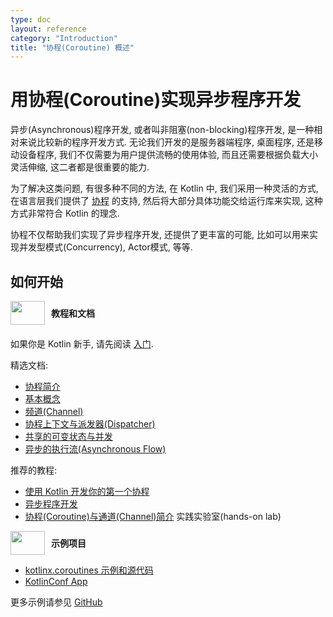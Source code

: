 ```yaml
---
type: doc
layout: reference
category: "Introduction"
title: "协程(Coroutine) 概述"
---
```


# 用协程(Coroutine)实现异步程序开发

异步(Asynchronous)程序开发, 或者叫非阻塞(non-blocking)程序开发, 是一种相对来说比较新的程序开发方式.
无论我们开发的是服务器端程序, 桌面程序, 还是移动设备程序, 我们不仅需要为用户提供流畅的使用体验, 而且还需要根据负载大小灵活伸缩, 这二者都是很重要的能力.

为了解决这类问题, 有很多种不同的方法, 在 Kotlin 中, 我们采用一种灵活的方式, 在语言层我们提供了 [协程](https://en.wikipedia.org/wiki/Coroutine) 的支持, 然后将大部分具体功能交给运行库来实现, 这种方式非常符合 Kotlin 的理念.

协程不仅帮助我们实现了异步程序开发, 还提供了更丰富的可能, 比如可以用来实现并发型模式(Concurrency), Actor模式, 等等.


## 如何开始

<div style="display: flex; align-items: center; margin-bottom: 20px">
    <img src="{{ url_for('asset', path='images/landing/native/book.png') }}" height="38p" width="55" style="margin-right: 10px;">
    <b>教程和文档</b>
</div>

如果你是 Kotlin 新手, 请先阅读 [入门](basic-syntax.html).

精选文档:
- [协程简介](coroutines/coroutines-guide.html)
- [基本概念](coroutines/basics.html)
- [频道(Channel)](coroutines/channels.html)
- [协程上下文与派发器(Dispatcher)](coroutines/coroutine-context-and-dispatchers.html)
- [共享的可变状态与并发](coroutines/shared-mutable-state-and-concurrency.html)
- [异步的执行流(Asynchronous Flow)](coroutines/flow.html)

推荐的教程:
- [使用 Kotlin 开发你的第一个协程](../tutorials/coroutines/coroutines-basic-jvm.html)
- [异步程序开发](../tutorials/coroutines/async-programming.html)
- [协程(Coroutine)与通道(Channel)简介](https://play.kotlinlang.org/hands-on/Introduction%20to%20Coroutines%20and%20Channels/01_Introduction) 实践实验室(hands-on lab)

<div style="display: flex; align-items: center; margin-bottom: 10px;">
    <img src="{{ url_for('asset', path='images/landing/native/try.png') }}" height="38p" width="55" style="margin-right: 10px;">
    <b>示例项目</b>
</div>

- [kotlinx.coroutines 示例和源代码](https://github.com/Kotlin/kotlin-coroutines/tree/master/examples)
- [KotlinConf App](https://github.com/JetBrains/kotlinconf-app)

更多示例请参见 [GitHub](https://github.com/JetBrains/kotlin-examples)
